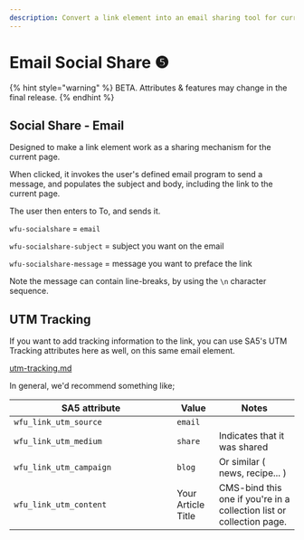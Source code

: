 ```yaml
---
description: Convert a link element into an email sharing tool for current page.
---
```


# Email Social Share ❺

{% hint style="warning" %}
BETA. Attributes & features may change in the final release.&#x20;
{% endhint %}



## Social Share - Email

Designed to make a link element work as a sharing mechanism for the current page.

When clicked, it invokes the user's defined email program to send a message, and populates the subject and body, including the link to the current page.

The user then enters to To, and sends it.&#x20;

`wfu-socialshare` = `email`

`wfu-socialshare-subject` = subject you want on the email

`wfu-socialshare-message` = message you want to preface the link

Note the message can contain line-breaks, by using the `\n` character sequence.&#x20;

## UTM Tracking

If you want to add tracking information to the link, you can use SA5's UTM Tracking attributes here as well, on this same email element.&#x20;

[utm-tracking.md](../sa5-analytics/utm-tracking.md "mention")

In general, we'd recommend something like;&#x20;

<table><thead><tr><th width="272">SA5 attribute</th><th>Value</th><th>Notes</th></tr></thead><tbody><tr><td><code>wfu_link_utm_source</code></td><td><code>email</code></td><td></td></tr><tr><td><code>wfu_link_utm_medium</code></td><td><code>share</code></td><td>Indicates that it was shared</td></tr><tr><td><code>wfu_link_utm_campaign</code></td><td><code>blog</code></td><td>Or similar ( news, recipe... )</td></tr><tr><td><code>wfu_link_utm_content</code></td><td>Your Article Title</td><td>CMS-bind this one if you're in a collection list or collection page. </td></tr></tbody></table>



